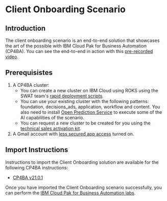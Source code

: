 # Client Onboarding Scenario

## Introduction

The client onboarding scenario is an end-to-end solution that showcases the art of the possible with IBM Cloud Pak for Business Automation (CP4BA). You can see the end-to-end in action with this [pre-recorded video](http://ibm.biz/cp4ba-overview-video).

## Prerequisistes

1. A CP4BA cluster:
   - You can create a new cluster on IBM Cloud using ROKS using the SWAT team's [rapid deployment scripts](https://github.com/IBM/cp4ba-rapid-deployment).
   - You can use your existing cluster with the following patterns: foundation, decisions_ads, application, workflow and content. You also need to install [Open Prediction Service](https://github.com/IBM/open-prediction-service-hub/tree/main/ops-implementations/ads-ml-service) to execute some of the AI capabilities of the scenario.
   - You can request a new cluster to be created for you using the [technical sales activation kit](https://techzone.ibm.com/collection/cloud-pak-for-automation-activation-kit).
2. A Gmail account with [less secured app access](https://support.google.com/accounts/answer/6010255?hl=en) turned on.

## Import Instructions

Instructions to import the Client Onboarding solution are available for the following CP4BA instructions:

- [CP4BA v21.0.1](/21.0.1)

Once you have imported the Client Onboarding scenario successfully, you can perform the [IBM Cloud Pak for Business Automation labs](https://github.com/IBM/cp4ba-labs).



